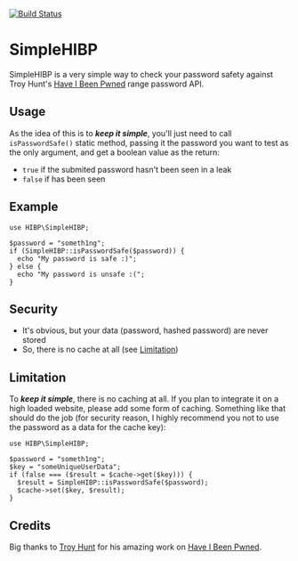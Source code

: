
[![Build Status](https://travis-ci.org/kisscool-fr/simple-haveibeenpwned.svg?branch=master)](https://travis-ci.org/kisscool-fr/simple-haveibeenpwned)

# SimpleHIBP

SimpleHIBP is a very simple way to check your password safety against Troy Hunt's [Have I Been Pwned](https://haveibeenpwned.com/API/v2#SearchingPwnedPasswordsByRange) range password API.

## Usage

As the idea of this is to ***keep it simple***, you'll just need to call `isPasswordSafe()` static method, passing it the password you want to test as the only argument, and get a boolean value as the return:
 - `true` if the submited password hasn't been seen in a leak
 - `false` if has been seen

## Example
    use HIBP\SimpleHIBP;
    
    $password = "someth1ng";
    if (SimpleHIBP::isPasswordSafe($password)) {
      echo "My password is safe :)";
    } else {
      echo "My password is unsafe :(";
    }

## Security

 - It's obvious, but your data (password, hashed password) are never stored
 - So, there is no cache at all (see [Limitation](#Limitation))

## Limitation

To ***keep it simple***, there is no caching at all. If you plan to integrate it on a high loaded website, please add some form of caching. Something like that should do the job (for security reason, I highly recommend you not to use the password as a data for the cache key):

    use HIBP\SimpleHIBP;
    
    $password = "someth1ng";
    $key = "someUniqueUserData";
    if (false === ($result = $cache->get($key))) {
      $result = SimpleHIBP::isPasswordSafe($password);
      $cache->set($key, $result);
    }


## Credits

Big thanks to [Troy Hunt](https://www.troyhunt.com/) for his amazing work on [Have I Been Pwned](https://haveibeenpwned.com).
